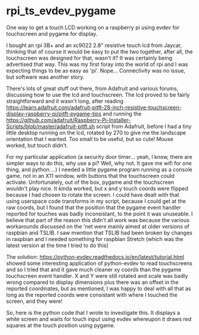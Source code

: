 # rpi_ts_evdev_pygame
One way to get a touch LCD working on a raspberry pi using evdev for touchscreen and pygame for display.

I bought an rpi 3B+ and an xc9022 2.8" resistive touch lcd from Jaycar, thinking that of course it would be easy to put the two together, after all,  the touchscreen was designed for that, wasn't it? It was certainly being advertised that way. This was my first foray into the world of rpi and I was expecting things to be as easy as 'pi'. Nope... Connectivity was no issue, but software was another story.

There's lots of great stuff out there, from Adafruit and various forums, discussing how to use the lcd and touchscreen. The lcd proved to be fairly straightforward and it wasn't long, after reading https://learn.adafruit.com/adafruit-pitft-28-inch-resistive-touchscreen-display-raspberry-pi/pitft-pygame-tips and running the https://github.com/adafruit/Raspberry-Pi-Installer-Scripts/blob/master/adafruit-pitft.sh script from Adafruit, before I had a tiny little desktop running on the lcd, rotated by 270 to give me the landscape orientation that I wanted. Too small to be useful, but so cute! Mouse worked, but touch didn't.

For my particular application (a security door timer... yeah, I know, there are simpler ways to do this, why use a pi? Well, why not. It gave me wifi for one thing, and python....) I needed a little pygame program running as a console game, not in an X11 window, with buttons that the touchscreen could activate. Unfortunately, out of the box, pygame and the touchscreen wouldn't play nice. It kinda worked, but x and y touch coords were flipped because I had chosen to rotate the screen. I could have dealt with that using userspace code transforms in my script, because I could get at the raw coords, but I found that the position that the pygame event handler reported for touches was badly inconsistant, to the point it was unuseable. I believe that part of the reason this didn't all work was because the various workarounds discussed on the 'net were mainly aimed at older versions of raspbian and TSLIB. I saw mwntion that TSLIB had been broken by changes in raspbian and I needed something for raspbian Stretch (which was the latest version at the time I tried to do this)

The solution:
https://python-evdev.readthedocs.io/en/latest/tutorial.html showed some interesting application of python-evdev to read touchscreens and so I tried that and it gave much cleaner xy coords than the pygame touchscreen event handler. X and Y were still rotated and scale was badly wrong compared to display dimensions plus there was an offset in the reported coordinates, but as mentioned, I was happy to deal with all that as long as the reported coords were consistant with where I touched the screen, and they were!

So, here is the python code that I wrote to investigate this. It displays a white screen and waits for touch input using evdev whereupon it draws red squares at the touch position using pygame.
